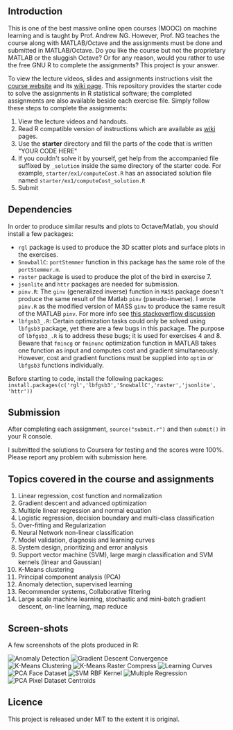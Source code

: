 ## Introduction

This is one of the best massive online open courses (MOOC) on machine learning and is taught by Prof. Andrew NG. However, Prof. NG teaches the course along with MATLAB/Octave and the assignments must be done and submitted in MATLAB/Octave. Do you like the course but not the proprietary MATLAB or the sluggish Octave? Or for any reason, would you rather to use the free GNU R to complete the assignments? This project is your answer. 

To view the lecture videos, slides and assignments instructions visit the [course website](https://www.coursera.org/learn/machine-learning) and its [wiki page](http://mlwiki.org/index.php/Machine_Learning_(coursera)). This repository provides the starter code to solve the assignments in R statistical software; the completed assignments are also available beside each exercise file. Simply follow these steps to complete the assignments:

1. View the lecture videos and handouts.
2. Read R compatible version of instructions which are available as [wiki](https://github.com/faridcher/machine-learning-course/wiki) pages. 
3. Use the **starter** directory and fill the parts of the code that is written "YOUR CODE HERE"
4. If you couldn't solve it by yourself, get help from the accompanied file suffixed by `_solution` inside the same directory of the starter code. For example, `starter/ex1/computeCost.R` has an associated solution file named `starter/ex1/computeCost_solution.R`
5. Submit

## Dependencies
In order to produce similar results and plots to Octave/Matlab, you should install a few packages:

- `rgl` package is used to produce the 3D scatter plots and surface plots in the exercises.
- `SnowballC`: `portStemmer` function in this package has the same role of the `portStemmer.m`.
- `raster` package is used to produce the plot of the bird in exercise 7.
- `jsonlite` and `httr` packages are needed for submission.
- `pinv.R`: The `ginv` (generalized inverse) function in `MASS` package doesn't produce the same result of the Matlab `pinv` (pseudo-inverse). I wrote `pinv.R` as the modified version of MASS `ginv` to produce the same result of the MATLAB `pinv`. For more info see [this stackoverflow discussion](http://stackoverflow.com/questions/36391548/r-ginv-and-matlab-pinv-produce-different-results) 
- `lbfgsb3_.R`: Certain optimization tasks could only be solved using `lbfgsb3` package, yet there are a few bugs in this package. The purpose of `lbfgsb3_.R` is to address these bugs; it is used for exercises 4 and 8. Beware that `fmincg` or `fminunc` optimization function in MATLAB takes one function as input and computes cost and gradient simultaneously. However, cost and gradient functions must be supplied into `optim` or `lbfgsb3` functions individually.

Before starting to code, install the following packages:
`install.packages(c('rgl','lbfgsb3','SnowballC','raster','jsonlite', 'httr'))`

## Submission
After completing each assignment, `source("submit.r")`  and then `submit()` in your R console.

I submitted the solutions to Coursera for testing and the scores were 100%. Please report any problem with submission here. 

## Topics covered in the course and assignments
1. Linear regression, cost function and normalization
2. Gradient descent and advanced optimization
3. Multiple linear regression and normal equation
4. Logistic regression, decision boundary and multi-class classification
5. Over-fitting and Regularization
6. Neural Network non-linear classification
7. Model validation, diagnosis and learning curves
8. System design, prioritizing and error analysis
9. Support vector machine (SVM), large margin classification and SVM kernels (linear and Gaussian)
10. K-Means clustering
11. Principal component analysis (PCA)
12. Anomaly detection, supervised learning
13. Recommender systems, Collaborative filtering
14. Large scale machine learning, stochastic and mini-batch gradient descent, on-line learning, map reduce

## Screen-shots
A few screenshots of the plots produced in R:

![Anomaly Detection](https://raw.githubusercontent.com/faridcher/ml-course/master/img/AnomolyDetection.png)
![Gradient Descent Convergence](https://raw.githubusercontent.com/faridcher/ml-course/master/img/GradientDescent_Convergence.PNG)
![K-Means Clustering](https://raw.githubusercontent.com/faridcher/ml-course/master/img/K-Means_Clustering.png)
![K-Means Raster Compress](https://raw.githubusercontent.com/faridcher/ml-course/master/img/K-Means_CompressImage.png)
![Learning Curves](https://raw.githubusercontent.com/faridcher/ml-course/master/img/Learning%20Curve.png)
![PCA Face Dataset](https://raw.githubusercontent.com/faridcher/ml-course/master/img/PCA_FaceDataset.png)
![SVM RBF Kernel](https://raw.githubusercontent.com/faridcher/ml-course/master/img/SVM_RBF_Kernel.png)
![Multiple Regression](https://raw.githubusercontent.com/faridcher/ml-course/master/img/GradientDescent_multiple-regression.PNG)
![PCA Pixel Dataset Centroids](https://raw.githubusercontent.com/faridcher/ml-course/master/img/PCA_PixelDataset_Centroid.PNG)

## Licence
This project is released under MIT to the extent it is original.
